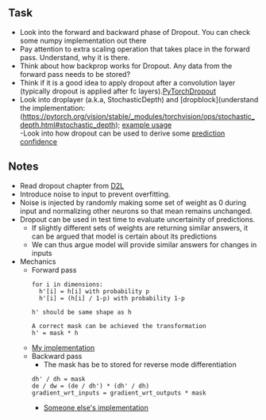 ## Task
- Look into the forward and backward phase of Dropout. You can check some numpy implementation out there									
- Pay attention to extra scaling operation that takes place in the forward pass. Understand, why it is there.									
- Think about how backprop works for Dropout. Any data from the forward pass needs to be stored?									
- Think if it is a good idea to apply dropout after a convolution layer (typically dropout is applied after fc layers).[PyTorchDropout](https://pytorch.org/docs/stable/generated/torch.nn.Dropout2d.html)									
- Look into droplayer (a.k.a, StochasticDepth) and [dropblock](understand the implementation: (https://pytorch.org/vision/stable/_modules/torchvision/ops/stochastic_depth.html#stochastic_depth); 
  [example usage](https://github.com/rwightman/pytorch-image-models/blob/e98c93264cde1657b188f974dc928b9d73303b18/timm/models/rexnet.py#L98-L101)									
-Look into how dropout can be used to derive some [prediction confidence](https://pgg1610.github.io/blog_fastpages/python/pytorch/machine-learning/2021/01/11/Simple_Dropout.html)


## Notes
- Read dropout chapter from [D2L](https://d2l.ai/chapter_multilayer-perceptrons/dropout.html)
- Introduce noise to input to prevent overfitting.
- Noise is injected by randomly making some set of weight as 0 during input and normalizing other neurons so that mean remains unchanged.
- Dropout can be used in test time to evaluate uncertainity of predictions.
  - If slightly different sets of weights are returning similar answers, it can be argued that model is certain about its predictions
  - We can thus argue model will provide similar answers for changes in inputs
- Mechanics
   - Forward pass
     ```
     for i in dimensions:
       h'[i] = h[i] with probability p
       h'[i] = (h[i] / 1-p) with probability 1-p

     h' should be same shape as h

     A correct mask can be achieved the transformation
     h' = mask * h
     
     ```
   - [My implementation](https://colab.research.google.com/drive/1c4cmicvGP2HXhUnY3NIHCGp8un3JhST_?authuser=0#scrollTo=3WY7BY1C2PeT)
  - Backward pass
    - The mask has be to stored for reverse mode differentiation
     ```
     dh' / dh = mask
     de / dw = (de / dh') * (dh' / dh)
     gradient_wrt_inputs = gradient_wrt_outputs * mask 
     ```
    - [Someone else's implementation](https://leonardoaraujosantos.gitbook.io/artificial-inteligence/machine_learning/deep_learning/dropout_layer)

